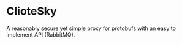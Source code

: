 # ClioteSky

A reasonably secure yet simple proxy for protobufs with an easy to implement API (RabbitMQ).

